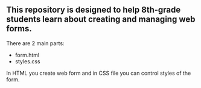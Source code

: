 ## This repository is designed to help 8th-grade students learn about creating and managing web forms.

There are 2 main parts:
- form.html
- styles.css

In HTML you create web form and in CSS file you can control styles of the form.


